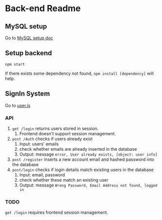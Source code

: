 
# Back-end Readme
## MySQL setup
Go to [MySQL setup doc](./docs/mysql/readme.md)
## Setup backend
```
npm start
```
If there exists some dependency not found, `npm install [dependency]` will help.
## SignIn System
Go to [user.js](routes/users.js)
### API
1. `get /login` returns users stored in session. 
   1. Frontend doesn't support session management.
2. `post /Auth` checks if users already exist
   1. Input: users' emails
   2. check whether emails are already inserted in the database
   3. Output: message `error, User already exists, [object: user info]`
3. `post /register` inserts a new account email and hashed password into the database
4. `post/login` checks if login details match existing users in the database
   1. Input: email, password
   2. check whether these match an existing user
   3. Output: message `Wrong Password, Email Address not found, logged in`
### TODO
`get /login` requires frontend session management.